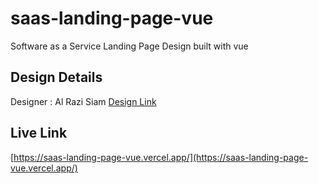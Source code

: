 # saas-landing-page-vue

Software as a Service Landing Page Design built with vue

## Design Details

Designer : Al Razi Siam
[Design Link](https://www.figma.com/community/file/1156860863353724933)

## Live Link

[https://saas-landing-page-vue.vercel.app/](https://saas-landing-page-vue.vercel.app/)
